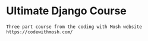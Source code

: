 # Ultimate Django Course
    Three part course from the coding with Mosh website
    https://codewithmosh.com/